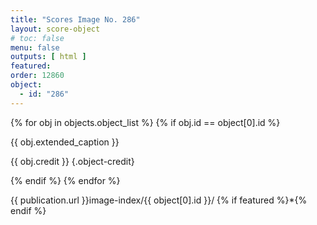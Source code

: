 ```yaml
---
title: "Scores Image No. 286"
layout: score-object
# toc: false
menu: false
outputs: [ html ]
featured: 
order: 12860
object:
  - id: "286"
---
```


{% for obj in objects.object_list %}
{% if obj.id == object[0].id %}

{{ obj.extended_caption }}

{{ obj.credit }} {.object-credit}

{% endif %}
{% endfor %}

<div class="object-credit object-url is-print-only">

{{ publication.url }}image-index/{{ object[0].id }}/ {% if featured %}*{% endif %}

</div>
